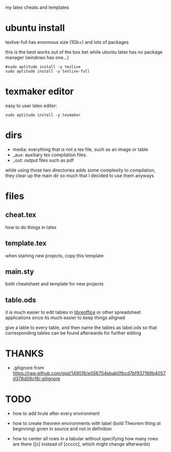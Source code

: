 my latex cheats and templates

# ubuntu install

texlive-full has enormous size (1Gb+) and lots of packages

this is the best works out of the box bet
while ubuntu latex has no package manager (windows has one...)

    #sudo aptitude install -y texlive
    sudo aptitude install -y texlive-full

# texmaker editor

easy to user latex editor:
    
    sudo aptitude install -y texmaker

# dirs

* media: everything that is not a tex file, such as an image or table
* _aux: auxiliary tex compilation files.
* _out: output files such as pdf

while using those two directories adds some complexity to compilation,
they clear up the main dir so much that I decided to use them anyways

# files

## cheat.tex

how to do things in latex

## template.tex

when starting new projects, copy this template

## main.sty

both cheatsheet and template for new projects

## table.ods

it is much easier to edit tables in [libreoffice](http://www.libreoffice.org/features/calc/)
or other spreadsheet applications since its much easier to keep things alligned

give a lable to every table, and then name the tables as label.ods so that 
corresponding tables can be found afterwards for further editing

# THANKS

* .gitignore from https://raw.github.com/gist/149016/e056704ebab0fbcd7bf937169b4057d378d09cf8/.gitignore

# TODO

* how to add hrule after every environment

* how to create theorem environments with label (bold Theorem thing at beginning)
    given in source and not in definition

* how to center all rows in a tabular without specifying how many rows are there
    ([c] instead of [ccccc], which might change afterwards)
